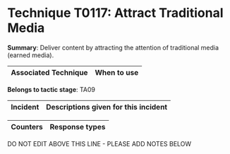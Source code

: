 # Technique T0117: Attract Traditional Media

**Summary**: Deliver content by attracting the attention of traditional media (earned media).


| Associated Technique | When to use |
| --------- | ------------------------- |


**Belongs to tactic stage**: TA09


| Incident | Descriptions given for this incident |
| -------- | -------------------- |



| Counters | Response types |
| -------- | -------------- |


DO NOT EDIT ABOVE THIS LINE - PLEASE ADD NOTES BELOW